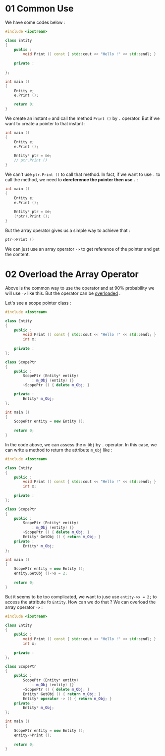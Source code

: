 # 01 Common Use

We have some codes below :

```C++
#include <iostream>

class Entity
{
    public :
        void Print () const { std::cout << "Hello !" << std::endl; }
        
    private :
        
};

int main ()
{
    Entity e;
    e.Print ();

    return 0;
}
```

We create an instant `e` and call the method `Print ()` by `.` operator. But if we want to create a pointer to that instant :

```C++
int main ()
{
    Entity e;
    e.Print ();
    
    Entity* ptr = &e;
    // ptr.Print ()
}
```

We can't use `ptr.Print ()` to call that method. In fact, if we want to use `.` to call the method, we need to **dereference the pointer then use** **`.`** :

```C++
int main ()
{
    Entity e;
    e.Print ();
    
    Entity* ptr = &e;
    (*ptr).Print ();
}
```

But the array operator gives us a simple way to achieve that :

```C++
ptr->Print ()
```

We can just use an array operator `->` to get reference of the pointer and get the content.

# 02 Overload the Array Operator

Above is the common way to use the operator and at 90% probability we will use `->` like this. But the operator can be [overloaded](11.%20Operator%20Overloading.md) .

Let's see a scope pointer class :

```C++
#include <iostream>

class Entity
{
    public :
        void Print () const { std::cout << "Hello !" << std::endl; }
        int x;
        
    private :                
};

class ScopePtr
{
    public :
        ScopePtr (Entity* entity)
            : m_Obj (entity) {}
        ~ScopePtr () { delete m_Obj; }

    private :
        Entity* m_Obj;
};

int main ()
{
    ScopePtr entity = new Entity ();
    
    return 0;
}
```

In the code above, we can assess the `m_Obj` by `.` operator. In this case, we can write a method to return the attribute `m_Obj` like :

```C++
#include <iostream>

class Entity
{
    public :
        void Print () const { std::cout << "Hello !" << std::endl; }
        int x;
        
    private :                
};

class ScopePtr
{
    public :
        ScopePtr (Entity* entity)
            : m_Obj (entity) {}
        ~ScopePtr () { delete m_Obj; }
        Entity* GetObj () { return m_Obj; }
    private :
        Entity* m_Obj;
};

int main ()
{
    ScopePtr entity = new Entity ();
    entity.GetObj ()->x = 2;
    
    return 0;
}
```

But it seems to be too complicated, we want to juse use `entity->x = 2;` to access the attribute fo `Entity`. How can we do that ? We can overload the array operator `->` :

```C++
#include <iostream>

class Entity
{
    public :
        void Print () const { std::cout << "Hello !" << std::endl; }
        int x;
        
    private :                
};

class ScopePtr
{
    public :
        ScopePtr (Entity* entity)
            : m_Obj (entity) {}
        ~ScopePtr () { delete m_Obj; }
        Entity* GetObj () { return m_Obj; }
        Entity* operator -> () { return m_Obj; }
    private :
        Entity* m_Obj;
};

int main ()
{
    ScopePtr entity = new Entity ();
    entity->Print ();
    
    return 0;
}
```